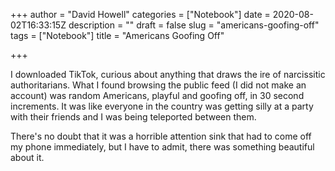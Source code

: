 +++
author = "David Howell"
categories = ["Notebook"]
date = 2020-08-02T16:33:15Z
description = ""
draft = false
slug = "americans-goofing-off"
tags = ["Notebook"]
title = "Americans Goofing Off"

+++


I downloaded TikTok, curious about anything that draws the ire of narcissitic authoritarians. What I found browsing the public feed (I did not make an account) was random Americans, playful and goofing off, in 30 second increments. It was like everyone in the country was getting silly at a party with their friends and I was being teleported between them.

There's no doubt that it was a horrible attention sink that had to come off my phone immediately, but I have to admit, there was something beautiful about it.

